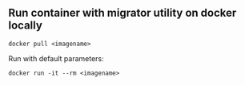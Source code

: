 ﻿## Run container with migrator utility on docker locally

```
docker pull <imagename>
```

Run with default parameters:

``` 
docker run -it --rm <imagename>
```